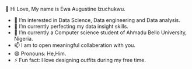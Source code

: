 👋 Hi Love, My name is Ewa Augustine Izuchukwu.
- 👀 I’m interested in Data Science, Data engineering and Data analysis.
- 🌱 I’m currently perfecting my data insight skills.
- 💞️ I’m currently a Computer science student of Ahmadu Bello University, Nigeria.
- 📫 I am to open meaningful collaberation with you.
- 😄 Pronouns: He,Him.
- ⚡ Fun fact: I love designing outfits during my free time.

<!---
AugustineIzuEwa/AugustineIzuEwa is a ✨ special ✨ repository because its `README.md` (this file) appears on your GitHub profile.
You can click the Preview link to take a look at your changes.
--->
